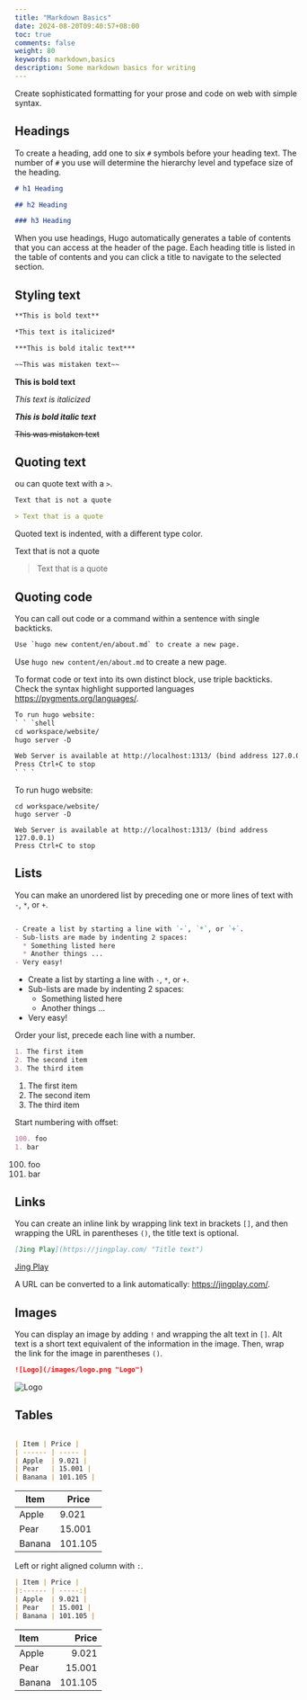 ```yaml
---
title: "Markdown Basics"
date: 2024-08-20T09:40:57+08:00
toc: true
comments: false
weight: 80
keywords: markdown,basics
description: Some markdown basics for writing
---
```


Create sophisticated formatting for your prose and code on web with simple syntax.

<!--more-->

## Headings

To create a heading, add one to six `#` symbols before your heading text. The number of `#` you use will determine the hierarchy level and typeface size of the heading.

```md
# h1 Heading

## h2 Heading

### h3 Heading
```

When you use headings, Hugo automatically generates a table of contents that you can access at the header of the page. Each heading title is listed in the table of contents and you can click a title to navigate to the selected section.

## Styling text

```md
**This is bold text**

*This text is italicized*

***This is bold italic text***

~~This was mistaken text~~
```

**This is bold text**

*This text is italicized*

***This is bold italic text***

~~This was mistaken text~~

## Quoting text

ou can quote text with a `>`.

```md
Text that is not a quote

> Text that is a quote
```

Quoted text is indented, with a different type color.

Text that is not a quote

> Text that is a quote

## Quoting code

You can call out code or a command within a sentence with single backticks.

```txt
Use `hugo new content/en/about.md` to create a new page.
```

Use `hugo new content/en/about.md` to create a new page.

To format code or text into its own distinct block, use triple backticks. Check the syntax highlight supported languages https://pygments.org/languages/.

```txt
To run hugo website:
` ` `shell
cd workspace/website/
hugo server -D

Web Server is available at http://localhost:1313/ (bind address 127.0.0.1)
Press Ctrl+C to stop
` ` `
```

To run hugo website:
```shell
cd workspace/website/
hugo server -D

Web Server is available at http://localhost:1313/ (bind address 127.0.0.1)
Press Ctrl+C to stop
```

## Lists

You can make an unordered list by preceding one or more lines of text with `-`, `*`, or `+`.
```md

- Create a list by starting a line with `-`, `*`, or `+`.
- Sub-lists are made by indenting 2 spaces:
  * Something listed here
  * Another things ...
- Very easy!
```

- Create a list by starting a line with `-`, `*`, or `+`.
- Sub-lists are made by indenting 2 spaces:
  * Something listed here
  * Another things ...
- Very easy!

Order your list, precede each line with a number.
```md
1. The first item
2. The second item
3. The third item
```

1. The first item
2. The second item
3. The third item

Start numbering with offset:
```md
100. foo
1. bar
```

100. foo
1. bar

## Links

You can create an inline link by wrapping link text in brackets `[]`, and then wrapping the URL in parentheses `()`, the title text is optional.
```md
[Jing Play](https://jingplay.com/ "Title text")
```

[Jing Play](https://jingplay.com/ "Title text")

A URL can be converted to a link automatically: https://jingplay.com/.

## Images

You can display an image by adding `!` and wrapping the alt text in `[]`. Alt text is a short text equivalent of the information in the image. Then, wrap the link for the image in parentheses `()`.

```md
![Logo](/images/logo.png "Logo")
```

![Logo](/images/logo.png "Logo")

## Tables

```md

| Item | Price |
| ------ | ----- |
| Apple  | 9.021 |
| Pear   | 15.001 |
| Banana | 101.105 |
```

| Item | Price |
| ------ | ----- |
| Apple  | 9.021 |
| Pear   | 15.001 |
| Banana | 101.105 |

Left or right aligned column with `:`.
```md
| Item | Price |
|:------ | -----:|
| Apple  | 9.021 |
| Pear   | 15.001 |
| Banana | 101.105 |
```

| Item | Price |
|:------ | -----:|
| Apple  | 9.021 |
| Pear   | 15.001 |
| Banana | 101.105 |
